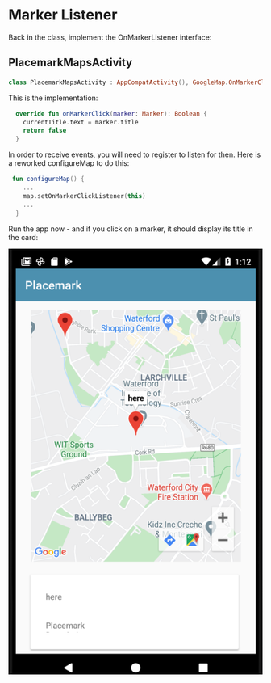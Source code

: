 # Marker Listener

Back in the class, implement the OnMarkerListener interface:

## PlacemarkMapsActivity

```kotlin
class PlacemarkMapsActivity : AppCompatActivity(), GoogleMap.OnMarkerClickListener {
```

This is the implementation:

```kotlin
  override fun onMarkerClick(marker: Marker): Boolean {
    currentTitle.text = marker.title
    return false
  }
```

In order to receive events, you will need to register to listen for then. Here is a reworked configureMap to do this:

```kotlin
 fun configureMap() {
    ...
    map.setOnMarkerClickListener(this)
    ...
  }
```

Run the app now - and if you click on a marker, it should display its title in the card:

![](img/23.png)

